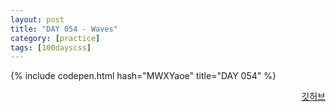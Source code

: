 ```yaml
---
layout: post
title: "DAY 054 - Waves"
category: [practice]
tags: [100dayscss]
---
```


{% include codepen.html hash="MWXYaoe" title="DAY 054" %}

<p align="right">
  <a href="https://github.com/mnmn092631/100daysCSS/tree/main/DAY%20054%20-%20Waves" title="깃허브">깃허브</a>
</p>
